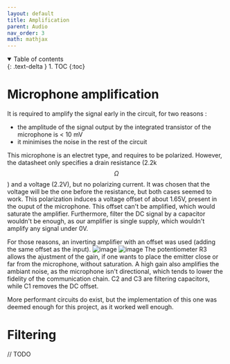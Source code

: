 ```yaml
---
layout: default
title: Amplification
parent: Audio
nav_order: 3
math: mathjax
---
```


<details open markdown="block">
  <summary>
    Table of contents
  </summary>
  {: .text-delta }
1. TOC
{:toc}
</details>

# Microphone amplification
It is required to amplify the signal early in the circuit, for two reasons :
- the amplitude of the signal output by the integrated transistor of the microphone is < 10 mV
- it minimises the noise in the rest of the circuit

This microphone is an electret type, and requires to be polarized. 
However, the datasheet only specifies a drain resistance (2.2k $$ \Omega $$) and a voltage (2.2V), but no polarizing current. 
It was chosen that the voltage will be the one before the resistance, but both cases seemed to work.
This polarization induces a voltage offset of about 1.65V, present in the ouput of the microphone. 
This offset can't be amplified, which would saturate the amplifier.
Furthermore, filter the DC signal by a capacitor wouldn't be enough, as our amplifier is single supply, which wouldn't amplify any signal under 0V. 

For those reasons, an inverting amplifier with an offset was used (adding the same offset as the input).
![image](https://private-user-images.githubusercontent.com/61374482/238370729-adb5a9c3-0089-4ca4-b000-e3fd0dd4265d.png?jwt=eyJhbGciOiJIUzI1NiIsInR5cCI6IkpXVCJ9.eyJrZXkiOiJrZXkxIiwiZXhwIjoxNjg0MTYxMzY5LCJuYmYiOjE2ODQxNjEwNjksInBhdGgiOiIvNjEzNzQ0ODIvMjM4MzcwNzI5LWFkYjVhOWMzLTAwODktNGNhNC1iMDAwLWUzZmQwZGQ0MjY1ZC5wbmc_WC1BbXotQWxnb3JpdGhtPUFXUzQtSE1BQy1TSEEyNTYmWC1BbXotQ3JlZGVudGlhbD1BS0lBSVdOSllBWDRDU1ZFSDUzQSUyRjIwMjMwNTE1JTJGdXMtZWFzdC0xJTJGczMlMkZhd3M0X3JlcXVlc3QmWC1BbXotRGF0ZT0yMDIzMDUxNVQxNDMxMDlaJlgtQW16LUV4cGlyZXM9MzAwJlgtQW16LVNpZ25hdHVyZT02YjhiM2JhOGVlZTA0NTE0OWRjOGRlM2M4MzQ2NzM0ODdmMmZlZDFhMWQwNDQ3ZmVhMzc3MjNiMjliNTExNWFjJlgtQW16LVNpZ25lZEhlYWRlcnM9aG9zdCJ9.dtgpLOIqXJiKsf59hpURt-6HDINxzuxGYlBDtFdmxI4)
![image](https://github.com/DemonicTricycle/DemonicTricycle-ELECH309/assets/61374482/adb5a9c3-0089-4ca4-b000-e3fd0dd4265d)
The potentiometer R3 allows the ajustment of the gain, if one wants to place the emitter close or far from the microphone, without saturation.
A high gain also amplifies the ambiant noise, as the microphone isn't directional, which tends to lower the fidelity of the communication chain.
C2 and C3 are filtering capacitors, while C1 removes the DC offset.  

More performant circuits do exist, but the implementation of this one was deemed enough for this project, as it worked well enough.

# Filtering
// TODO
